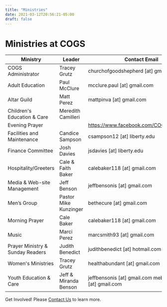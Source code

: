 ```yaml
---
title: "Ministries"
date: 2021-03-12T20:56:21-05:00
draft: false
---
```


# Ministries at COGS

| Ministry                         	| Leader                	| Contact Email                                             	|
|----------------------------------	|-----------------------	|-----------------------------------------------------------	|
| COGS Administrator               	| Tracey Grutz          	| churchofgoodshepherd [at] gmail.com                       	|
| Adult Education                  	| Paul McClure          	| mcclure.paul [at] gmail.com                               	|
| Altar Guild                      	| Matt Perez            	| mattpinva [at] gmail.com                                  	|
| Children's Education & Care      	| Meredith Camilleri    	|                                                              	|
| Evening Prayer                   	|                       	| https://www.facebook.com/COGSLynchburg/              	        |
| Facilities and Maintenance       	| Candice Sampson       	| csampson12 [at] liberty.edu                               	|
| Finance Committee                	| Josh Davies           	| jsdavies [at] liberty.edu                                 	|
| Hospitality/Greeters             	| Cale & Faith Baker    	| calebaker118 [at] gmail.com                               	|
| Media & Web-site Management      	| Jeff Benson           	| jeffbensonis [at] gmail.com                               	|
| Men’s Group                      	| Pastor Mike Kunzinger 	| bethecure [at] gmail.com                                  	|
| Morning Prayer                   	| Cale Baker            	| calebaker118 [at] gmail.com                               	|
| Music                            	| Marci Perez           	| marcsmith93 [at] gmail.com                               	    |
| Prayer Ministry & Sunday Readers 	| Judith Benedict       	| judithbenedict [at] hotmail.com                           	|
| Women's Ministries               	| Tracey Grutz          	| healthabundant [at] gmail.com                             	|
| Youth Education & Care           	| Jeff & Miranda Benson  	| jeffbensonis [at] gmail.com mebryant2019 [at] gmail.com   	|

Get Involved! Please [Contact Us](/contact) to learn more.
